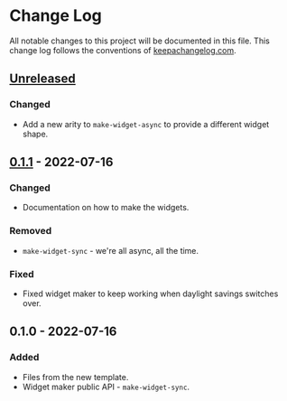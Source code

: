 # Change Log
All notable changes to this project will be documented in this file. This change log follows the conventions of [keepachangelog.com](http://keepachangelog.com/).

## [Unreleased]
### Changed
- Add a new arity to `make-widget-async` to provide a different widget shape.

## [0.1.1] - 2022-07-16
### Changed
- Documentation on how to make the widgets.

### Removed
- `make-widget-sync` - we're all async, all the time.

### Fixed
- Fixed widget maker to keep working when daylight savings switches over.

## 0.1.0 - 2022-07-16
### Added
- Files from the new template.
- Widget maker public API - `make-widget-sync`.

[Unreleased]: https://sourcehost.site/your-name/evolutionary-prog/compare/0.1.1...HEAD
[0.1.1]: https://sourcehost.site/your-name/evolutionary-prog/compare/0.1.0...0.1.1
